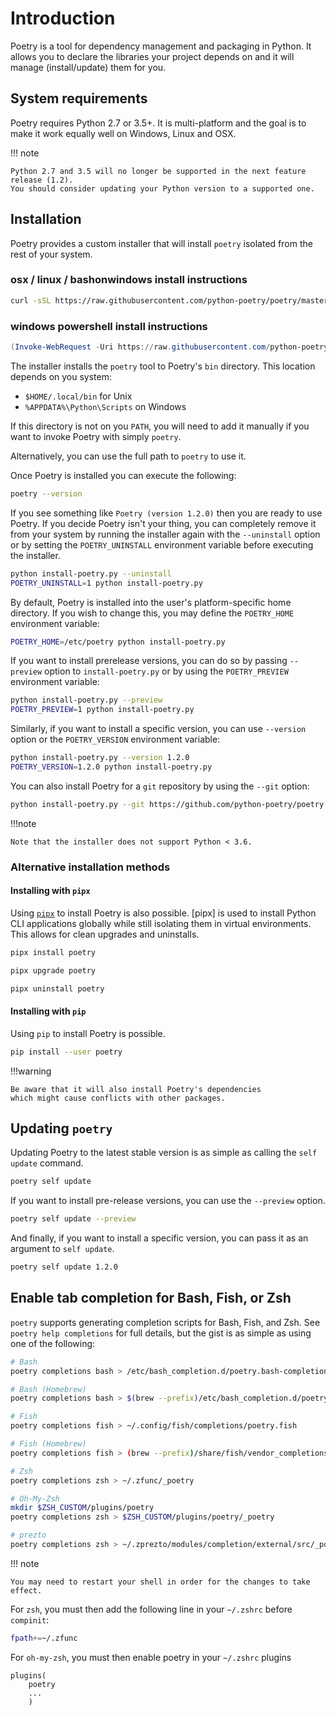 # Introduction

Poetry is a tool for dependency management and packaging in Python.
It allows you to declare the libraries your project depends on and it will manage (install/update) them for you.


## System requirements

Poetry requires Python 2.7 or 3.5+. It is multi-platform and the goal is to make it work equally well
on Windows, Linux and OSX.

!!! note

    Python 2.7 and 3.5 will no longer be supported in the next feature release (1.2).
    You should consider updating your Python version to a supported one.


## Installation

Poetry provides a custom installer that will install `poetry` isolated
from the rest of your system.

### osx / linux / bashonwindows install instructions
```bash
curl -sSL https://raw.githubusercontent.com/python-poetry/poetry/master/install-poetry.py | python -
```
### windows powershell install instructions
```powershell
(Invoke-WebRequest -Uri https://raw.githubusercontent.com/python-poetry/poetry/master/install-poetry.py -UseBasicParsing).Content | python -
```

The installer installs the `poetry` tool to Poetry's `bin` directory. This location depends on you system:

- `$HOME/.local/bin` for Unix
- `%APPDATA%\Python\Scripts` on Windows

If this directory is not on you `PATH`, you will need to add it manually
if you want to invoke Poetry with simply `poetry`.

Alternatively, you can use the full path to `poetry` to use it.

Once Poetry is installed you can execute the following:

```bash
poetry --version
```

If you see something like `Poetry (version 1.2.0)` then you are ready to use Poetry.
If you decide Poetry isn't your thing, you can completely remove it from your system
by running the installer again with the `--uninstall` option or by setting
the `POETRY_UNINSTALL` environment variable before executing the installer.

```bash
python install-poetry.py --uninstall
POETRY_UNINSTALL=1 python install-poetry.py
```

By default, Poetry is installed into the user's platform-specific home directory.
If you wish to change this, you may define the `POETRY_HOME` environment variable:

```bash
POETRY_HOME=/etc/poetry python install-poetry.py
```

If you want to install prerelease versions, you can do so by passing `--preview` option to `install-poetry.py`
or by using the `POETRY_PREVIEW` environment variable:

```bash
python install-poetry.py --preview
POETRY_PREVIEW=1 python install-poetry.py
```

Similarly, if you want to install a specific version, you can use `--version` option or the `POETRY_VERSION`
environment variable:

```bash
python install-poetry.py --version 1.2.0
POETRY_VERSION=1.2.0 python install-poetry.py
```

You can also install Poetry for a `git` repository by using the `--git` option:

```bash
python install-poetry.py --git https://github.com/python-poetry/poetry.git@master
````

!!!note

    Note that the installer does not support Python < 3.6.


### Alternative installation methods

#### Installing with `pipx`

Using [`pipx`](https://github.com/pipxproject/pipx) to install Poetry is also possible.
[pipx] is used to install Python CLI applications globally while still isolating them in virtual environments.
This allows for clean upgrades and uninstalls.

```bash
pipx install poetry
```

```bash
pipx upgrade poetry
```

```bash
pipx uninstall poetry
```


#### Installing with `pip`

Using `pip` to install Poetry is possible.

```bash
pip install --user poetry
```

!!!warning

    Be aware that it will also install Poetry's dependencies
    which might cause conflicts with other packages.


## Updating `poetry`

Updating Poetry to the latest stable version is as simple as calling the `self update` command.

```bash
poetry self update
```

If you want to install pre-release versions, you can use the `--preview` option.

```bash
poetry self update --preview
```

And finally, if you want to install a specific version, you can pass it as an argument
to `self update`.

```bash
poetry self update 1.2.0
```


## Enable tab completion for Bash, Fish, or Zsh

`poetry` supports generating completion scripts for Bash, Fish, and Zsh.
See `poetry help completions` for full details, but the gist is as simple as using one of the following:


```bash
# Bash
poetry completions bash > /etc/bash_completion.d/poetry.bash-completion

# Bash (Homebrew)
poetry completions bash > $(brew --prefix)/etc/bash_completion.d/poetry.bash-completion

# Fish
poetry completions fish > ~/.config/fish/completions/poetry.fish

# Fish (Homebrew)
poetry completions fish > (brew --prefix)/share/fish/vendor_completions.d/poetry.fish

# Zsh
poetry completions zsh > ~/.zfunc/_poetry

# Oh-My-Zsh
mkdir $ZSH_CUSTOM/plugins/poetry
poetry completions zsh > $ZSH_CUSTOM/plugins/poetry/_poetry

# prezto
poetry completions zsh > ~/.zprezto/modules/completion/external/src/_poetry

```

!!! note

    You may need to restart your shell in order for the changes to take effect.

For `zsh`, you must then add the following line in your `~/.zshrc` before `compinit`:

```bash
fpath+=~/.zfunc
```

For `oh-my-zsh`, you must then enable poetry in your `~/.zshrc` plugins

```
plugins(
	poetry
	...
	)
```
